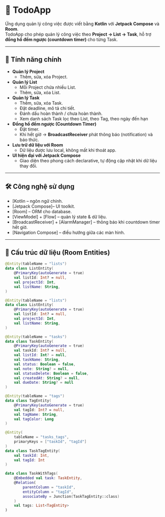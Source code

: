 # 📌 TodoApp

Ứng dụng quản lý công việc được viết bằng **Kotlin** với **Jetpack Compose** và **Room**.  
TodoApp cho phép quản lý công việc theo **Project → List → Task**, hỗ trợ **đồng hồ đếm ngược (countdown timer)** cho từng Task.  

---

## 🚀 Tính năng chính
- **Quản lý Project**
  - Thêm, sửa, xóa Project.
- **Quản lý List**
  - Mỗi Project chứa nhiều List.
  - Thêm, sửa, xóa List.
- **Quản lý Task**
  - Thêm, sửa, xóa Task.
  - Đặt deadline, mô tả chi tiết.
  - Đánh dấu hoàn thành / chưa hoàn thành.
  - Xem danh sách Task lọc theo List, theo Tag, theo ngày đến hạn
- **Đồng hồ đếm ngược (Countdown Timer)**
  - Đặt timer.
  - Khi hết giờ → **BroadcastReceiver** phát thông báo (notification) và báo thức.
- **Lưu trữ dữ liệu với Room**
  - Dữ liệu được lưu local, không mất khi thoát app.
- **UI hiện đại với Jetpack Compose**
  - Giao diện theo phong cách declarative, tự động cập nhật khi dữ liệu thay đổi.

---

## 🛠 Công nghệ sử dụng
- [Kotlin – ngôn ngữ chính.
- [Jetpack Compose]– UI toolkit.
- [Room] – ORM cho database.
- [ViewModel] + [Flow] – quản lý state & dữ liệu.
- [BroadcastReceiver] + [AlarmManager] – thông báo khi countdown timer hết giờ.
- [Navigation Compose] – điều hướng giữa các màn hình.

---

## 📂 Cấu trúc dữ liệu (Room Entities)
```kotlin
@Entity(tableName = "lists")
data class ListEntity(
    @PrimaryKey(autoGenerate = true)
    val listId: Int? = null,
    val projectId: Int,
    val listName: String,
)

@Entity(tableName = "lists")
data class ListEntity(
    @PrimaryKey(autoGenerate = true)
    val listId: Int? = null,
    val projectId: Int,
    val listName: String,
)

@Entity(tableName = "tasks")
data class TaskEntity(
    @PrimaryKey(autoGenerate = true)
    val taskId: Int? = null,
    val listId: Int? = null,
    val taskName: String,
    val status: Boolean = false,
    val note: String? = null,
    val statusDelete: Boolean = false,
    val createdAt: String? = null,
    val dueDate: String? = null
)

@Entity(tableName = "tags")
data class TagEntity(
    @PrimaryKey(autoGenerate = true)
    val tagId: Int? = null,
    val tagName: String,
    val tagColor: Long
)

@Entity(
    tableName = "tasks_tags",
    primaryKeys = ["taskId", "tagId"]
)
data class TaskTagEntity(
    val taskId: Int,
    val tagId: Int
)

data class TaskWithTags(
    @Embedded val task: TaskEntity,
    @Relation(
        parentColumn = "taskId",
        entityColumn = "tagId",
        associateBy = Junction(TaskTagEntity::class)
    )
    val tags: List<TagEntity>
)

